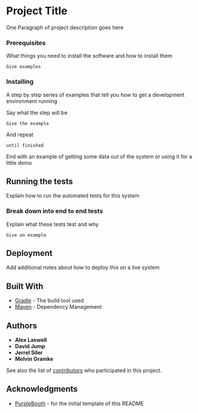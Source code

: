 # Project Title

One Paragraph of project description goes here

### Prerequisites

What things you need to install the software and how to install them

```
Give examples
```

### Installing

A step by step series of examples that tell you how to get a development environment running

Say what the step will be

```
Give the example
```

And repeat

```
until finished
```

End with an example of getting some data out of the system or using it for a little demo

## Running the tests

Explain how to run the automated tests for this system

### Break down into end to end tests

Explain what these tests test and why

```
Give an example
```

## Deployment

Add additional notes about how to deploy this on a live system

## Built With

* [Gradle](https://gradle.org/install/) - The build tool used
* [Maven](https://maven.apache.org/) - Dependency Management

## Authors

* **Alex Laswell**
* **David Jump**
* **Jerrel Siler**
* **Melvin Gramke**

See also the list of [contributors](https://github.com/csu18fa314/t07/graphs/contributors) who participated in this project.

## Acknowledgments

* [PurpleBooth](https://gist.github.com/PurpleBooth) - for the initial template of this README

